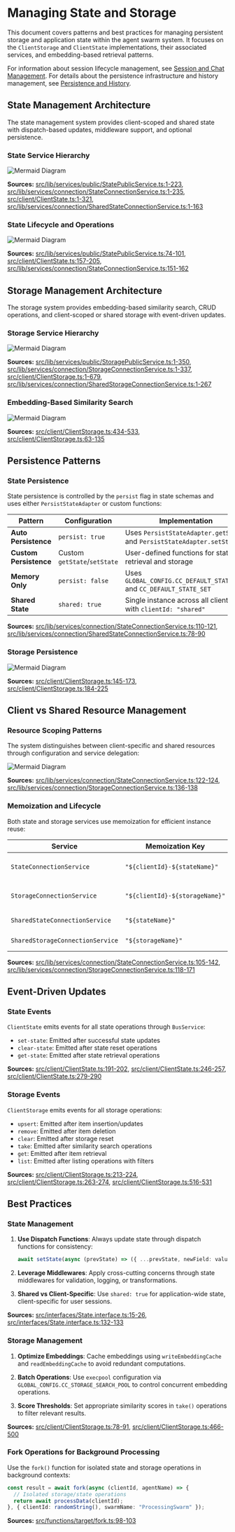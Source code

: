 # Managing State and Storage

This document covers patterns and best practices for managing persistent storage and application state within the agent swarm system. It focuses on the `ClientStorage` and `ClientState` implementations, their associated services, and embedding-based retrieval patterns.

For information about session lifecycle management, see [Session and Chat Management](#2.3). For details about the persistence infrastructure and history management, see [Persistence and History](#2.6).

## State Management Architecture

The state management system provides client-scoped and shared state with dispatch-based updates, middleware support, and optional persistence.

### State Service Hierarchy

![Mermaid Diagram](./diagrams\25_Managing_State_and_Storage_0.svg)

**Sources:** [src/lib/services/public/StatePublicService.ts:1-223](), [src/lib/services/connection/StateConnectionService.ts:1-235](), [src/client/ClientState.ts:1-321](), [src/lib/services/connection/SharedStateConnectionService.ts:1-163]()

### State Lifecycle and Operations

![Mermaid Diagram](./diagrams\25_Managing_State_and_Storage_1.svg)

**Sources:** [src/lib/services/public/StatePublicService.ts:74-101](), [src/client/ClientState.ts:157-205](), [src/lib/services/connection/StateConnectionService.ts:151-162]()

## Storage Management Architecture

The storage system provides embedding-based similarity search, CRUD operations, and client-scoped or shared storage with event-driven updates.

### Storage Service Hierarchy

![Mermaid Diagram](./diagrams\25_Managing_State_and_Storage_2.svg)

**Sources:** [src/lib/services/public/StoragePublicService.ts:1-350](), [src/lib/services/connection/StorageConnectionService.ts:1-337](), [src/client/ClientStorage.ts:1-679](), [src/lib/services/connection/SharedStorageConnectionService.ts:1-267]()

### Embedding-Based Similarity Search

![Mermaid Diagram](./diagrams\25_Managing_State_and_Storage_3.svg)

**Sources:** [src/client/ClientStorage.ts:434-533](), [src/client/ClientStorage.ts:63-135]()

## Persistence Patterns

### State Persistence

State persistence is controlled by the `persist` flag in state schemas and uses either `PersistStateAdapter` or custom functions:

| Pattern | Configuration | Implementation |
|---------|--------------|----------------|
| **Auto Persistence** | `persist: true` | Uses `PersistStateAdapter.getState` and `PersistStateAdapter.setState` |
| **Custom Persistence** | Custom `getState`/`setState` | User-defined functions for state retrieval and storage |
| **Memory Only** | `persist: false` | Uses `GLOBAL_CONFIG.CC_DEFAULT_STATE_GET` and `CC_DEFAULT_STATE_SET` |
| **Shared State** | `shared: true` | Single instance across all clients with `clientId: "shared"` |

**Sources:** [src/lib/services/connection/StateConnectionService.ts:110-121](), [src/lib/services/connection/SharedStateConnectionService.ts:78-90]()

### Storage Persistence

![Mermaid Diagram](./diagrams\25_Managing_State_and_Storage_4.svg)

**Sources:** [src/client/ClientStorage.ts:145-173](), [src/client/ClientStorage.ts:184-225]()

## Client vs Shared Resource Management

### Resource Scoping Patterns

The system distinguishes between client-specific and shared resources through configuration and service delegation:

![Mermaid Diagram](./diagrams\25_Managing_State_and_Storage_5.svg)

**Sources:** [src/lib/services/connection/StateConnectionService.ts:122-124](), [src/lib/services/connection/StorageConnectionService.ts:136-138]()

### Memoization and Lifecycle

Both state and storage services use memoization for efficient instance reuse:

| Service | Memoization Key | Lifecycle Management |
|---------|----------------|---------------------|
| `StateConnectionService` | `"${clientId}-${stateName}"` | Tracked in `SessionValidationService`, cleared on dispose |
| `StorageConnectionService` | `"${clientId}-${storageName}"` | Tracked in `SessionValidationService`, cleared on dispose |
| `SharedStateConnectionService` | `"${stateName}"` | No disposal - managed globally |
| `SharedStorageConnectionService` | `"${storageName}"` | No disposal - managed globally |

**Sources:** [src/lib/services/connection/StateConnectionService.ts:105-142](), [src/lib/services/connection/StorageConnectionService.ts:118-171]()

## Event-Driven Updates

### State Events

`ClientState` emits events for all state operations through `BusService`:

- `set-state`: Emitted after successful state updates
- `clear-state`: Emitted after state reset operations  
- `get-state`: Emitted after state retrieval operations

**Sources:** [src/client/ClientState.ts:191-202](), [src/client/ClientState.ts:246-257](), [src/client/ClientState.ts:279-290]()

### Storage Events

`ClientStorage` emits events for all storage operations:

- `upsert`: Emitted after item insertion/updates
- `remove`: Emitted after item deletion
- `clear`: Emitted after storage reset
- `take`: Emitted after similarity search operations
- `get`: Emitted after item retrieval
- `list`: Emitted after listing operations with filters

**Sources:** [src/client/ClientStorage.ts:213-224](), [src/client/ClientStorage.ts:263-274](), [src/client/ClientStorage.ts:516-531]()

## Best Practices

### State Management

1. **Use Dispatch Functions**: Always update state through dispatch functions for consistency:
   ```typescript
   await setState(async (prevState) => ({ ...prevState, newField: value }))
   ```

2. **Leverage Middlewares**: Apply cross-cutting concerns through state middlewares for validation, logging, or transformations.

3. **Shared vs Client-Specific**: Use `shared: true` for application-wide state, client-specific for user sessions.

**Sources:** [src/interfaces/State.interface.ts:15-26](), [src/interfaces/State.interface.ts:132-133]()

### Storage Management

1. **Optimize Embeddings**: Cache embeddings using `writeEmbeddingCache` and `readEmbeddingCache` to avoid redundant computations.

2. **Batch Operations**: Use `execpool` configuration via `GLOBAL_CONFIG.CC_STORAGE_SEARCH_POOL` to control concurrent embedding operations.

3. **Score Thresholds**: Set appropriate similarity scores in `take()` operations to filter relevant results.

**Sources:** [src/client/ClientStorage.ts:78-91](), [src/client/ClientStorage.ts:466-500]()

### Fork Operations for Background Processing

Use the `fork()` function for isolated state and storage operations in background contexts:

```typescript
const result = await fork(async (clientId, agentName) => {
  // Isolated storage/state operations
  return await processData(clientId);
}, { clientId: randomString(), swarmName: "ProcessingSwarm" });
```

**Sources:** [src/functions/target/fork.ts:98-103]()